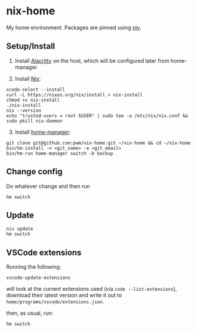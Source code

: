 # nix-home

My home environment. Packages are pinned using [niv](https://github.com/nmattia/niv).

## Setup/Install

1. Install [Alacritty](https://alacritty.org/) on the host, which will be configured later from home-manager.

2. Install [Nix](https://nixos.org/):
```
xcode-select --install
curl -L https://nixos.org/nix/install > nix-install
chmod +x nix-install
./nix-install
nix --version
echo "trusted-users = root $USER" | sudo tee -a /etc/nix/nix.conf && sudo pkill nix-daemon
```

3. Install [home-manager](https://nix-community.github.io/home-manager/):
```
git clone git@github.com:pwm/nix-home.git ~/nix-home && cd ~/nix-home
bin/hm-install -n <git_name> -e <git_email>
bin/hm-run home-manager switch -b backup
```

## Change config

Do whatever change and then run

```
hm switch
```

## Update

```
niv update
hm switch
```

## VSCode extensions

Running the following:

```
vscode-update-extensions
```

will look at the current extensions used (via `code --list-extensions`), download their latest version and write it out to `home/programs/vscode/extensions.json`.

then, as usual, run:

```
hm switch
```
